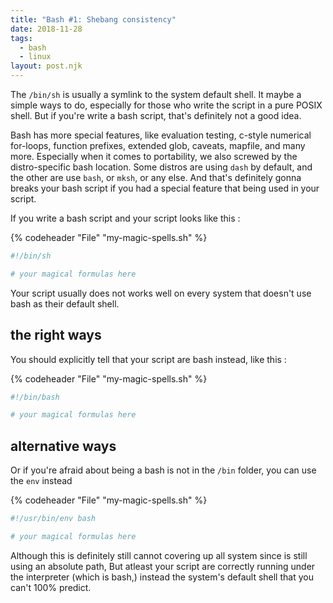 ```yaml
---
title: "Bash #1: Shebang consistency"
date: 2018-11-28
tags:
  - bash
  - linux
layout: post.njk
---
```

The `/bin/sh` is usually a symlink to the system default shell.
It maybe a simple ways to do, especially for those who write the script in a pure POSIX shell.
But if you're write a bash script, that's definitely not a good idea.

Bash has more special features, like evaluation testing, c-style numerical for-loops, function prefixes, extended glob, caveats, mapfile, and many more.
Especially when it comes to portability, we also screwed by the distro-specific bash location.
Some distros are using `dash` by default, and the other are use `bash`, or `mksh`, or any else.
And that's definitely gonna breaks your bash script if you had a special feature that being used in your script.

If you write a bash script and your script looks like this :

{% codeheader "File" "my-magic-spells.sh" %}

```bash
#!/bin/sh

# your magical formulas here
```
Your script usually does not works well on every system that doesn't use bash as their default shell.


## the right ways

You should explicitly tell that your script are bash instead, like this :

{% codeheader "File" "my-magic-spells.sh" %}

```bash
#!/bin/bash

# your magical formulas here
```

## alternative ways

Or if you're afraid about being a bash is not in the `/bin` folder, you can use the `env` instead

{% codeheader "File" "my-magic-spells.sh" %}

```bash
#!/usr/bin/env bash

# your magical formulas here
```

Although this is definitely still cannot covering up all system since is still using an absolute path,
But atleast your script are correctly running under the interpreter (which is bash,) instead the system's default shell that you can't 100% predict.
